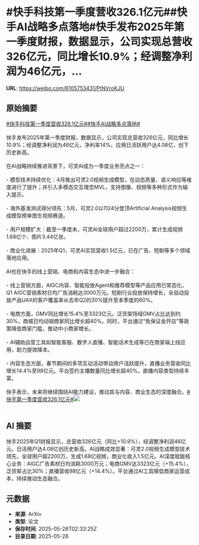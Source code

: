 # #快手科技第一季度营收326.1亿元##快手AI战略多点落地#快手发布2025年第一季度财报，数据显示，公司实现总营收326亿元，同比增长10.9%；经调整净利润为46亿元，...

**URL**: https://weibo.com/6105753431/PtNVroKJU

## 原始摘要

<a href="https://m.weibo.cn/search?containerid=231522type%3D1%26t%3D10%26q%3D%23%E5%BF%AB%E6%89%8B%E7%A7%91%E6%8A%80%E7%AC%AC%E4%B8%80%E5%AD%A3%E5%BA%A6%E8%90%A5%E6%94%B6326.1%E4%BA%BF%E5%85%83%23&amp;extparam=%23%E5%BF%AB%E6%89%8B%E7%A7%91%E6%8A%80%E7%AC%AC%E4%B8%80%E5%AD%A3%E5%BA%A6%E8%90%A5%E6%94%B6326.1%E4%BA%BF%E5%85%83%23" data-hide=""><span class="surl-text">#快手科技第一季度营收326.1亿元#</span></a><a href="https://m.weibo.cn/search?containerid=231522type%3D1%26t%3D10%26q%3D%23%E5%BF%AB%E6%89%8BAI%E6%88%98%E7%95%A5%E5%A4%9A%E7%82%B9%E8%90%BD%E5%9C%B0%23&amp;extparam=%23%E5%BF%AB%E6%89%8BAI%E6%88%98%E7%95%A5%E5%A4%9A%E7%82%B9%E8%90%BD%E5%9C%B0%23" data-hide=""><span class="surl-text">#快手AI战略多点落地#</span></a><br><br>快手发布2025年第一季度财报，数据显示，公司实现总营收326亿元，同比增长10.9%；经调整净利润为46亿元，净利率14%。应用日活跃用户达4.08亿，创下历史新高。<br><br>在AI战略持续推进背景下，可灵AI成为一季度业务亮点之一：<br><br>- 模型技术持续优化：4月推出可灵2.0视频生成模型，在动态质量、语义响应等维度进行了提升；并引入多模态交互理念MVL，支持图像、视频等多种形式作为输入提示。<br>    <br>- 海外基准测试得分领先：5月，可灵2.0以1124分登顶Artificial Analysis视频生成模型榜单图生视频赛道。<br>    <br>- 用户规模扩大：截至一季度末，可灵AI全球用户超过2200万，累计生成视频1.68亿个、图片3.44亿张。<br>    <br>- 商业化进展：2025年Q1，可灵AI实现营收1.5亿元，已在广告、短剧等多个领域落地应用。<br>    <br>AI也在快手的线上营销、电商和内容生态中进一步融合：<br><br>- 线上营销方面，AIGC内容、智能投放Agent和推荐模型等产品应用已常态化，Q1 AIGC营销素材日均广告消耗达3000万元。短剧行业投放保持增长，全自动投放产品UAX的客户覆盖率从去年Q2的30%提升至本季度的60%。<br>    <br>- 电商方面，GMV同比增长15.4%至3323亿元。泛货架场域GMV占比达到约30%，商城日均动销商家同比增长超40%。同时，平台通过“免保证金开店”等政策降低商家门槛，推动中小商家增长。<br>    <br>- AI辅助运营工具如智能客服、数字人直播、智能话术生成等已在商家端上线应用，助力提效降本。<br>    <br>- 内容生态方面，春节期间的多项互动活动带动用户活跃提升，直播业务营收同比增长14.4%至98亿元。平台签约主播数量同比增长超40%，直播内容类型持续丰富。<br>    <br>快手表示，未来将继续围绕AI能力建设，推动其与内容、商业生态的深度融合。<a href="https://m.weibo.cn/search?containerid=231522type%3D1%26t%3D10%26q%3D%23%E5%BF%AB%E6%89%8B%E7%AC%AC%E4%B8%80%E5%AD%A3%E5%BA%A6%E8%90%A5%E6%94%B6326.1%E4%BA%BF%E5%85%83%23&amp;extparam=%23%E5%BF%AB%E6%89%8B%E7%AC%AC%E4%B8%80%E5%AD%A3%E5%BA%A6%E8%90%A5%E6%94%B6326.1%E4%BA%BF%E5%85%83%23" data-hide=""><span class="surl-text">#快手第一季度营收326.1亿元#</span></a><img style="" src="https://tvax2.sinaimg.cn/large/006Fd7o3ly1i1ue7wucmqj30yi136atj.jpg" referrerpolicy="no-referrer"><br><br>

## AI 摘要

快手2025年Q1财报显示，总营收326亿元（同比+10.9%），经调整净利润46亿元。日活用户达4.08亿创历史新高。AI战略成效显著：可灵2.0视频生成模型技术领先，全球用户超2200万，生成1.68亿视频，商业化收入1.5亿元。AI深度赋能核心业务：AIGC广告素材日均消耗3000万元；电商GMV达3323亿元（+15.4%），泛货架占比30%；直播营收98亿元（+14.4%）。平台通过AI工具降低商家运营成本，持续推动生态融合。

## 元数据

- **来源**: ArXiv
- **类型**: 论文
- **保存时间**: 2025-05-28T02:33:25Z
- **目录日期**: 2025-05-28
